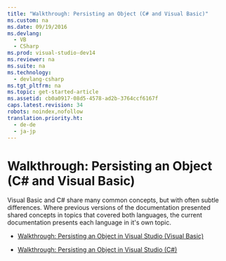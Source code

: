 ```yaml
---
title: "Walkthrough: Persisting an Object (C# and Visual Basic)"
ms.custom: na
ms.date: 09/19/2016
ms.devlang: 
  - VB
  - CSharp
ms.prod: visual-studio-dev14
ms.reviewer: na
ms.suite: na
ms.technology: 
  - devlang-csharp
ms.tgt_pltfrm: na
ms.topic: get-started-article
ms.assetid: cb0a0917-08d5-4578-ad2b-3764ccf6167f
caps.latest.revision: 34
robots: noindex,nofollow
translation.priority.ht: 
  - de-de
  - ja-jp
---
```

# Walkthrough: Persisting an Object (C# and Visual Basic)
Visual Basic and C# share many common concepts, but with often subtle differences. Where previous versions of the documentation presented shared concepts in topics that covered both languages, the current documentation presents each language in it's own topic.  
  
-   [Walkthrough: Persisting an Object in Visual Studio (Visual Basic)](../vs140/Walkthrough--Persisting-an-Object-in-Visual-Studio--Visual-Basic-.md)  
  
-   [Walkthrough: Persisting an Object in Visual Studio (C#)](../vs140/Walkthrough--Persisting-an-Object-in-Visual-Studio--C#-.md)